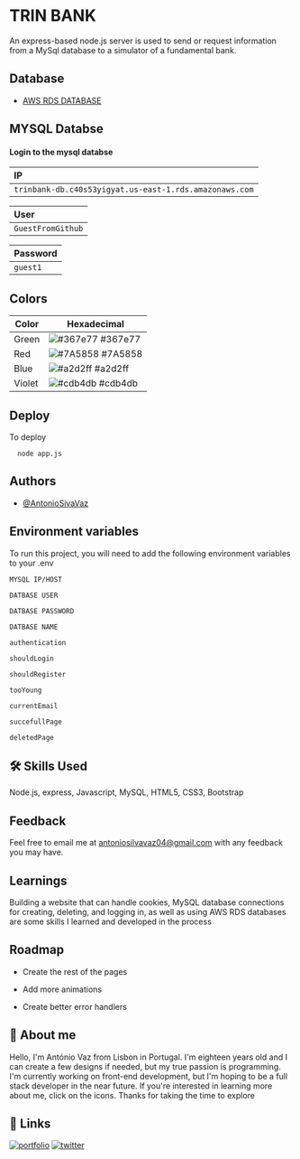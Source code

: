 
# TRIN BANK

An express-based node.js server is used to send or request information from a MySql database to a simulator of a fundamental bank.


## Database

 - [AWS RDS DATABASE](https://aws.amazon.com/)

## MYSQL Databse

#### Login to the mysql databse


| IP   |
| :---------- |
| `trinbank-db.c40s53yigyat.us-east-1.rds.amazonaws.com` |

| User   |
| :---------- |
| `GuestFromGithub` |

| Password   |
| :---------- |
| `guest1` |

## Colors

| Color               | Hexadecimal                                                |
| ----------------- | ---------------------------------------------------------------- |
| Green     | ![#367e77](https://via.placeholder.com/10/0a192f?text=+) #367e77|
| Red       | ![#7A5858](https://via.placeholder.com/10/f8f8f8?text=+) #7A5858|
| Blue      | ![#a2d2ff](https://via.placeholder.com/10/00b48a?text=+) #a2d2ff|
| Violet    | ![#cdb4db](https://via.placeholder.com/10/00b48a?text=+) #cdb4db|


## Deploy

To deploy

```node
  node app.js
```


## Authors

- [@AntonioSivaVaz](https://github.com/AntonioSivaVaz)


## Environment variables

To run this project, you will need to add the following environment variables to your .env

`MYSQL IP/HOST`


`DATBASE USER`

`DATBASE PASSWORD`

`DATBASE NAME`

`authentication`

`shouldLogin`

`shouldRegister`

`tooYoung`

`currentEmail`

`succefullPage`

`deletedPage`

## 🛠 Skills Used
Node.js, express, Javascript, MySQL, HTML5, CSS3, Bootstrap


## Feedback

Feel free to email me at antoniosilvavaz04@gmail.com with any feedback you may have.
## Learnings

Building a website that can handle cookies, MySQL database connections for creating, deleting, and logging in, as well as using AWS RDS databases are some skills I learned and developed in the process

## Roadmap

- Create the rest of the pages

- Add more animations

- Create better error handlers


## 🚀 About me
 Hello, I'm António Vaz from Lisbon in Portugal. I'm eighteen years old and I can create a few designs if needed, but my true passion is programming. I'm currently working on front-end development, but I'm hoping to be a full stack developer in the near future. If you're interested in learning more about me, click on the icons. Thanks for taking the time to explore

## 🔗 Links
[![portfolio](https://img.shields.io/badge/Antonio_Portfolio-000?style=for-the-badge&logo=e&logoColor=red)](https://portfolio.antoniovaz.com/)
[![twitter](https://img.shields.io/badge/FOLLOW_MY_instagram-1DA1F2?style=for-the-badge&logo=instagram&logoColor=white)](https://www.instagram.com/antonio_silva_vaz/)

